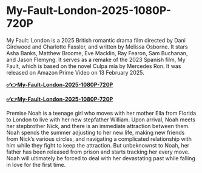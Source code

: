 # My-Fault-London-2025-1080P-720P

My Fault: London is a 2025 British romantic drama film directed by Dani Girdwood and Charlotte Fassler, and written by Melissa Osborne. It stars Asha Banks, Matthew Broome, Eve Macklin, Ray Fearon, Sam Buchanan, and Jason Flemyng. It serves as a remake of the 2023 Spanish film, My Fault, which is based on the novel Culpa mía by Mercedes Ron. It was released on Amazon Prime Video on 13 February 2025.

**[✅👉My-Fault-London-2025-1080P-720P](http://fastfiles00.com.pl/2660505)**

**[✅👉My-Fault-London-2025-1080P-720P](http://fastfiles00.com.pl/2660505)**

Premise
Noah is a teenage girl who moves with her mother Ella from Florida to London to live with her new stepfather William. Upon arrival, Noah meets her stepbrother Nick, and there is an immediate attraction between them. Noah spends the summer adjusting to her new life, making new friends from Nick’s various circles, and navigating a complicated relationship with him while they fight to keep the attraction. But unbeknownst to Noah, her father has been released from prison and starts tracking her every move. Noah will ultimately be forced to deal with her devastating past while falling in love for the first time.

